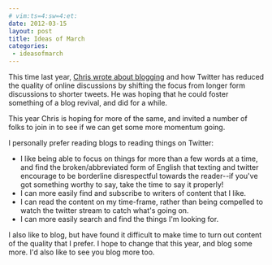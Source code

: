 ```yaml
---
# vim:ts=4:sw=4:et:
date: 2012-03-15
layout: post
title: Ideas of March
categories:
 - ideasofmarch
---
```


This time last year, [Chris wrote about blogging](http://shiflett.org/blog/2011/mar/ideas-of-march) and how
Twitter has reduced the quality of online discussions by shifting the
focus from longer form discussions to shorter tweets.  He was hoping
that he could foster something of a blog revival, and did for a while.

This year Chris is hoping for more of the same, and invited a number of
folks to join in to see if we can get some more momentum going.

I personally prefer reading blogs to reading things on Twitter:

 * I like being able to focus on things for more than a few words at a
   time, and find the broken/abbreviated form of English that
   texting and twitter encourage to be borderline disrespectful towards
   the reader--if you've got something worthy to say, take the time to
   say it properly!
 * I can more easily find and subscribe to writers of content that I
   like.
 * I can read the content on my time-frame, rather than being compelled
   to watch the twitter stream to catch what's going on.
 * I can more easily search and find the things I'm looking for.

I also like to blog, but have found it difficult to make time to turn out
content of the quality that I prefer.  I hope to change that this year,
and blog some more.  I'd also like to see you blog more too.


